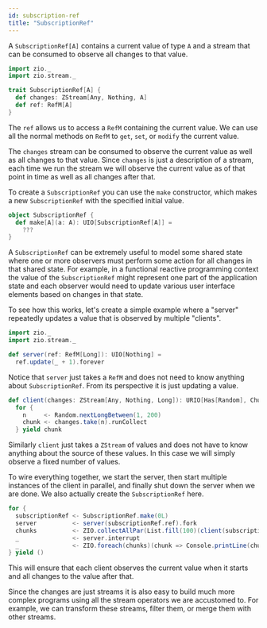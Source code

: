 ```yaml
---
id: subscription-ref
title: "SubscriptionRef"
---
```


A `SubscriptionRef[A]` contains a current value of type `A` and a stream that can be consumed to observe all changes to that value.

```scala mdoc
import zio._
import zio.stream._

trait SubscriptionRef[A] {
  def changes: ZStream[Any, Nothing, A]
  def ref: RefM[A]
}
```

The `ref` allows us to access a `RefM` containing the current value. We can use all the normal methods on `RefM` to `get`, `set`, or `modify` the current value.

The `changes` stream can be consumed to observe the current value as well as all changes to that value. Since `changes` is just a description of a stream, each time we run the stream we will observe the current value as of that point in time as well as all changes after that.

To create a `SubscriptionRef` you can use the `make` constructor, which makes a new `SubscriptionRef` with the specified initial value.

```scala mdoc
object SubscriptionRef {
  def make[A](a: A): UIO[SubscriptionRef[A]] =
    ???
}
```

A `SubscriptionRef` can be extremely useful to model some shared state where one or more observers must perform some action for all changes in that shared state. For example, in a functional reactive programming context the value of the `SubscriptionRef` might represent one part of the application state and each observer would need to update various user interface elements based on changes in that state.

To see how this works, let's create a simple example where a "server" repeatedly updates a value that is observed by multiple "clients".

```scala mdoc:invisible:reset
import zio._
import zio.stream._
```

```scala mdoc
def server(ref: RefM[Long]): UIO[Nothing] =
  ref.update(_ + 1).forever
```

Notice that `server` just takes a `RefM` and does not need to know anything about `SubscriptionRef`. From its perspective it is just updating a value.

```scala mdoc
def client(changes: ZStream[Any, Nothing, Long]): URIO[Has[Random], Chunk[Long]] =
  for {
    n     <- Random.nextLongBetween(1, 200)
    chunk <- changes.take(n).runCollect
  } yield chunk
```

Similarly `client` just takes a `ZStream` of values and does not have to know anything about the source of these values. In this case we will simply observe a fixed number of values.

To wire everything together, we start the server, then start multiple instances of the client in parallel, and finally shut down the server when we are done. We also actually create the `SubscriptionRef` here.

```scala mdoc:compile-only
for {
  subscriptionRef <- SubscriptionRef.make(0L)
  server          <- server(subscriptionRef.ref).fork
  chunks          <- ZIO.collectAllPar(List.fill(100)(client(subscriptionRef.changes)))
  _               <- server.interrupt
  _               <- ZIO.foreach(chunks)(chunk => Console.printLine(chunk.toString))
} yield ()
```

This will ensure that each client observes the current value when it starts and all changes to the value after that.

Since the changes are just streams it is also easy to build much more complex programs using all the stream operators we are accustomed to. For example, we can transform these streams, filter them, or merge them with other streams.
